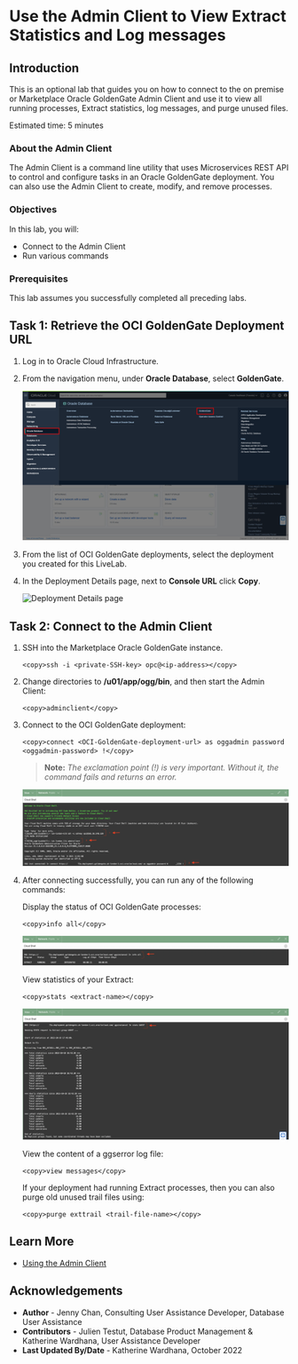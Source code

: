 # Use the Admin Client to View Extract Statistics and Log messages

## Introduction

This is an optional lab that guides you on how to connect to the on premise or Marketplace Oracle GoldenGate Admin Client and use it to view all running processes, Extract statistics, log messages, and purge unused files.

Estimated time: 5 minutes

### About the Admin Client
The Admin Client is a command line utility that uses Microservices REST API to control and configure tasks in an Oracle GoldenGate deployment. You can also use the Admin Client to create, modify, and remove processes.

### Objectives

In this lab, you will:
* Connect to the Admin Client
* Run various commands

### Prerequisites

This lab assumes you successfully completed all preceding labs.

## Task 1: Retrieve the OCI GoldenGate Deployment URL

1.  Log in to Oracle Cloud Infrastructure.

2.  From the navigation menu, under **Oracle Database**, select **GoldenGate**.

    ![GoldenGate in Oracle Cloud navigation menu](./images/01-02.png " ")

3.  From the list of OCI GoldenGate deployments, select the deployment you created for this LiveLab.

4.  In the Deployment Details page, next to **Console URL** click **Copy**.

    ![Deployment Details page](./images/01-04.png " ")

## Task 2: Connect to the Admin Client

1.  SSH into the Marketplace Oracle GoldenGate instance.

    ```
    <copy>ssh -i <private-SSH-key> opc@<ip-address></copy>
    ```

2.  Change directories to **/u01/app/ogg/bin**, and then start the Admin Client:

    ```
    <copy>adminclient</copy>
    ```

3.  Connect to the OCI GoldenGate deployment:

    ```
    <copy>connect <OCI-GoldenGate-deployment-url> as oggadmin password <oggadmin-password> !</copy>
    ```
    > **Note:** *The exclamation point (!) is very important. Without it, the command fails and returns an error.*

    ![Cloud Shell script](./images/02-03.png " ")

4.  After connecting successfully, you can run any of the following commands:

    Display the status of OCI GoldenGate processes:
    ```
    <copy>info all</copy>
    ```

    ![Cloud Shell script](./images/02-04a.png " ")

    View statistics of your Extract:
    ```
    <copy>stats <extract-name></copy>
    ```
    ![Cloud Shell script](./images/02-04b.png " ")

    View the content of a ggserror log file:
    ```
    <copy>view messages</copy>
    ```

    If your deployment had running Extract processes, then you can also purge old unused trail files using:
    ```
    <copy>purge exttrail <trail-file-name></copy>
    ```

## Learn More
* [Using the Admin Client](https://docs.oracle.com/en/middleware/goldengate/core/21.3/admin/getting-started-oracle-goldengate-process-interfaces.html)

## Acknowledgements
* **Author** - Jenny Chan, Consulting User Assistance Developer, Database User Assistance
* **Contributors** -  Julien Testut, Database Product Management & Katherine Wardhana, User Assistance Developer
* **Last Updated By/Date** - Katherine Wardhana, October 2022
